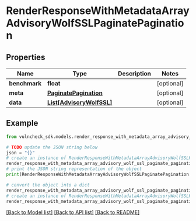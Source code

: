 # RenderResponseWithMetadataArrayAdvisoryWolfSSLPaginatePagination


## Properties

Name | Type | Description | Notes
------------ | ------------- | ------------- | -------------
**benchmark** | **float** |  | [optional] 
**meta** | [**PaginatePagination**](PaginatePagination.md) |  | [optional] 
**data** | [**List[AdvisoryWolfSSL]**](AdvisoryWolfSSL.md) |  | [optional] 

## Example

```python
from vulncheck_sdk.models.render_response_with_metadata_array_advisory_wolf_ssl_paginate_pagination import RenderResponseWithMetadataArrayAdvisoryWolfSSLPaginatePagination

# TODO update the JSON string below
json = "{}"
# create an instance of RenderResponseWithMetadataArrayAdvisoryWolfSSLPaginatePagination from a JSON string
render_response_with_metadata_array_advisory_wolf_ssl_paginate_pagination_instance = RenderResponseWithMetadataArrayAdvisoryWolfSSLPaginatePagination.from_json(json)
# print the JSON string representation of the object
print(RenderResponseWithMetadataArrayAdvisoryWolfSSLPaginatePagination.to_json())

# convert the object into a dict
render_response_with_metadata_array_advisory_wolf_ssl_paginate_pagination_dict = render_response_with_metadata_array_advisory_wolf_ssl_paginate_pagination_instance.to_dict()
# create an instance of RenderResponseWithMetadataArrayAdvisoryWolfSSLPaginatePagination from a dict
render_response_with_metadata_array_advisory_wolf_ssl_paginate_pagination_from_dict = RenderResponseWithMetadataArrayAdvisoryWolfSSLPaginatePagination.from_dict(render_response_with_metadata_array_advisory_wolf_ssl_paginate_pagination_dict)
```
[[Back to Model list]](../README.md#documentation-for-models) [[Back to API list]](../README.md#documentation-for-api-endpoints) [[Back to README]](../README.md)


